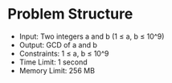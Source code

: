 # Problem Structure

- Input: Two integers a and b (1 ≤ a, b ≤ 10^9)
- Output: GCD of a and b
- Constraints: 1 ≤ a, b ≤ 10^9
- Time Limit: 1 second
- Memory Limit: 256 MB

